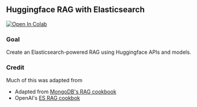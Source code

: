 ## Huggingface RAG with Elasticsearch

<a target="_blank" href="https://colab.research.google.com/github/lloydmeta/huggingface_elasticsearch_rag/blob/main/rag_with_hugging_face_gemma_elasticsearch.ipynb">
  <img src="https://colab.research.google.com/assets/colab-badge.svg" alt="Open In Colab"/>
</a>

### Goal

Create an Elasticsearch-powered RAG using Huggingface APIs and models.

### Credit

Much of this was adapted from
* Adapted from [MongoDB's RAG cookbook](https://huggingface.co/learn/cookbook/rag_with_hugging_face_gemma_mongodb)
* OpenAI's [ES RAG cookbok](https://github.com/openai/openai-cookbook/blob/main/examples/vector_databases/elasticsearch/elasticsearch-retrieval-augmented-generation.ipynb)